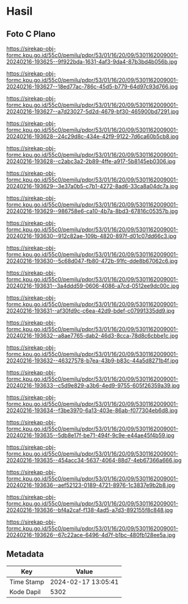 # Hasil

## Foto C Plano

https://sirekap-obj-formc.kpu.go.id/55c0/pemilu/pdpr/53/01/16/20/09/5301162009001-20240216-193625--9f922bda-1631-4af3-9da4-87b3bd4b056b.jpg

https://sirekap-obj-formc.kpu.go.id/55c0/pemilu/pdpr/53/01/16/20/09/5301162009001-20240216-193627--18ed77ac-786c-45d5-b779-64d97c93d766.jpg

https://sirekap-obj-formc.kpu.go.id/55c0/pemilu/pdpr/53/01/16/20/09/5301162009001-20240216-193627--a7d23027-5d2d-4679-bf30-465900bd7291.jpg

https://sirekap-obj-formc.kpu.go.id/55c0/pemilu/pdpr/53/01/16/20/09/5301162009001-20240216-193628--24c29d8c-434e-42f9-9122-7d6ca60b5cb8.jpg

https://sirekap-obj-formc.kpu.go.id/55c0/pemilu/pdpr/53/01/16/20/09/5301162009001-20240216-193628--c2abc3a2-2b89-4ffe-a917-5b8145eb0306.jpg

https://sirekap-obj-formc.kpu.go.id/55c0/pemilu/pdpr/53/01/16/20/09/5301162009001-20240216-193629--3e37a0b5-c7b1-4272-8ad6-33ca8a04dc7a.jpg

https://sirekap-obj-formc.kpu.go.id/55c0/pemilu/pdpr/53/01/16/20/09/5301162009001-20240216-193629--986758e6-ca10-4b7a-8bd3-67816c05357b.jpg

https://sirekap-obj-formc.kpu.go.id/55c0/pemilu/pdpr/53/01/16/20/09/5301162009001-20240216-193630--912c82ae-109b-4820-897f-d01c07dd66c3.jpg

https://sirekap-obj-formc.kpu.go.id/55c0/pemilu/pdpr/53/01/16/20/09/5301162009001-20240216-193630--5c68d047-fb80-472b-91fc-dde8b67062c6.jpg

https://sirekap-obj-formc.kpu.go.id/55c0/pemilu/pdpr/53/01/16/20/09/5301162009001-20240216-193631--3a4ddd59-0606-4086-a7cd-0512ee9dc00c.jpg

https://sirekap-obj-formc.kpu.go.id/55c0/pemilu/pdpr/53/01/16/20/09/5301162009001-20240216-193631--af30fd9c-c6ea-42d9-bdef-c07991335dd9.jpg

https://sirekap-obj-formc.kpu.go.id/55c0/pemilu/pdpr/53/01/16/20/09/5301162009001-20240216-193632--a8ae7765-dab2-46d3-8cca-78d8c6cbbe1c.jpg

https://sirekap-obj-formc.kpu.go.id/55c0/pemilu/pdpr/53/01/16/20/09/5301162009001-20240216-193632--46327578-b7ea-43b9-b83c-44a5d8271b4f.jpg

https://sirekap-obj-formc.kpu.go.id/55c0/pemilu/pdpr/53/01/16/20/09/5301162009001-20240216-193633--c5d9e829-a3b6-4ed9-9755-605f26359a39.jpg

https://sirekap-obj-formc.kpu.go.id/55c0/pemilu/pdpr/53/01/16/20/09/5301162009001-20240216-193634--f3be3970-6a13-403e-86ab-f077304eb6d8.jpg

https://sirekap-obj-formc.kpu.go.id/55c0/pemilu/pdpr/53/01/16/20/09/5301162009001-20240216-193635--5db8e17f-be71-494f-9c9e-e44ae45f4b59.jpg

https://sirekap-obj-formc.kpu.go.id/55c0/pemilu/pdpr/53/01/16/20/09/5301162009001-20240216-193635--454acc34-5637-4064-88d7-4eb67366a666.jpg

https://sirekap-obj-formc.kpu.go.id/55c0/pemilu/pdpr/53/01/16/20/09/5301162009001-20240216-193636--aef52123-0189-4721-8976-1c3837e9b2b8.jpg

https://sirekap-obj-formc.kpu.go.id/55c0/pemilu/pdpr/53/01/16/20/09/5301162009001-20240216-193636--bf4a2caf-f138-4ad5-a7d3-892155f8c848.jpg

https://sirekap-obj-formc.kpu.go.id/55c0/pemilu/pdpr/53/01/16/20/09/5301162009001-20240216-193626--67c22ace-6496-4d7f-b1bc-480fb128ee5a.jpg


## Metadata

| Key        | Value               |
| ---------- | ------------------- |
| Time Stamp | 2024-02-17 13:05:41 |
| Kode Dapil | 5302                |




